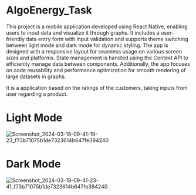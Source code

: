﻿# AlgoEnergy_Task
 This project is a mobile application developed using React Native, enabling users to input data and visualize it through graphs. It includes a user-friendly data entry form with input validation and supports theme switching between light mode and dark mode for dynamic styling. The app is designed with a responsive layout for seamless usage on various screen sizes and platforms. State management is handled using the Context API to efficiently manage data between components. Additionally, the app focuses on code reusability and performance optimization for smooth rendering of large datasets in graphs.

 It is a application based on the ratings of the customers, taking inputs from user regarding a product.
# Light Mode
![Screenshot_2024-03-18-09-41-19-23_f73b71075b1de7323614b647fe394240](https://github.com/nethaponduru/AlgoEnergy_Task/assets/111034876/7ddb4d52-a6f2-4974-b0ac-15c29eaa1d7e)
# Dark Mode
![Screenshot_2024-03-18-09-41-23-41_f73b71075b1de7323614b647fe394240](https://github.com/nethaponduru/AlgoEnergy_Task/assets/111034876/8b0ddb34-24ab-44a1-b749-66d3f220e33c)
